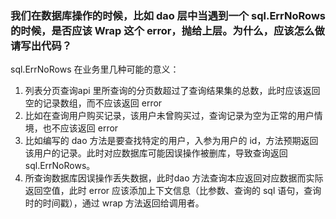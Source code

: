 
### 我们在数据库操作的时候，比如 dao 层中当遇到一个 sql.ErrNoRows 的时候，是否应该 Wrap 这个 error，抛给上层。为什么，应该怎么做请写出代码？

sql.ErrNoRows 在业务里几种可能的意义：

1. 列表分页查询api 里所查询的分页数超过了查询结果集的总数，此时应该返回空的记录数组，而不应该返回 error
2. 比如在查询用户购买记录，该用户未曾购买过，查询记录为空为正常的用户情境，也不应该返回 error
3. 比如编写的 dao 方法是要查找特定的用户，入参为用户的 id，方法预期返回该用户的记录。此时对应数据库可能因误操作被删库，导致查询返回 sql.ErrNoRows。
3. 所查询数据库因误操作丢失数据，此时dao 方法查询本应返回对应数据而实际返回空值，此时 error 应该添加上下文信息（比参数、查询的 sql 语句，查询时的时间戳），通过 wrap 方法返回给调用者。
